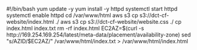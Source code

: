 #!/bin/bash
yum update -y
yum install -y httpd
systemctl start httpd
systemctl enable httpd
cd /var/www/html
aws s3 cp s3://dct-cf-website/index.html ./
aws s3 cp s3://dct-cf-website/website.css ./
cp index.html index.txt
rm -rf index.html
EC2AZ=$(curl -s http://169.254.169.254/latest/meta-data/placement/availability-zone) 
sed "s/AZID/$EC2AZ/" /var/www/html/index.txt > /var/www/html/index.html
 